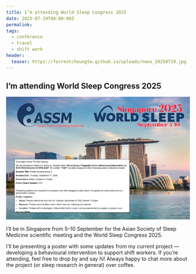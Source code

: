 ```yaml
---
title: I’m attending World Sleep Congress 2025
date: 2025-07-29T00:00:00Z
permalink:
tags:
  - conference
  - travel
  - shift work
header:
  teaser: https://forrestcheungtw.github.io/uploads/news_20250729.jpg
---
```

## I’m attending World Sleep Congress 2025

![](/uploads/news_20250729.jpg)

I’ll be in Singapore from 5–10 September for the Asian Society of Sleep Medicine scientific meeting and the World Sleep Congress 2025.

I’ll be presenting a poster with some updates from my current project — developing a behavioural intervention to support shift workers. If you’re attending, feel free to drop by and say hi! Always happy to chat more about the project (or sleep research in general) over coffee.